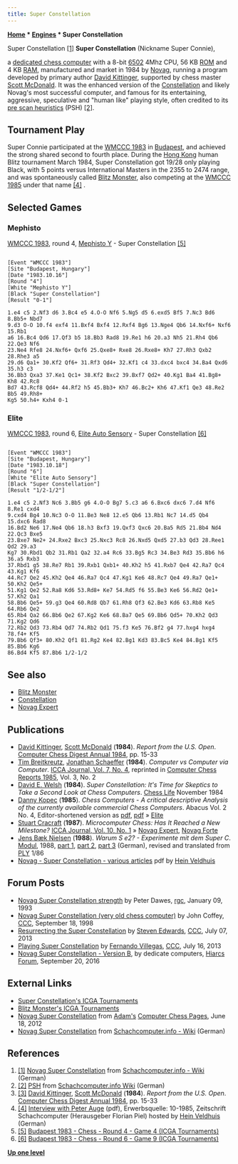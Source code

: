 ```yaml
---
title: Super Constellation
---
```

**[Home](Home "Home") \* [Engines](Engines "Engines") \* Super Constellation**



 [](http://www.schach-computer.info/wiki/index.php/Novag_Super_Constellation) Super Constellation <a id="cite-note-1" href="#cite-ref-1">[1]</a> 
**Super Constellation** (Nickname Super Connie),  

a [dedicated chess computer](Dedicated_Chess_Computers "Dedicated Chess Computers") with a 8-bit [6502](6502 "6502") 4Mhz CPU, 56 KB [ROM](Memory#ROM "Memory") and 4 KB [RAM](Memory#RAM "Memory"), manufactured and market in 1984 by [Novag](Novag "Novag"), running a program developed by primary author [David Kittinger](David_Kittinger "David Kittinger"), supported by chess master [Scott McDonald](Scott_McDonald "Scott McDonald"). It was the enhanced version of the [Constellation](Constellation "Constellation") and likely Novag's most successful computer, and famous for its entertaining, aggressive, speculative and "human like" playing style, often credited to its [pre scan heuristics](Oracle "Oracle") (PSH) <a id="cite-note-2" href="#cite-ref-2">[2]</a>. 



## Tournament Play


Super Connie participated at the [WMCCC 1983](WMCCC_1983 "WMCCC 1983") in [Budapest](https://en.wikipedia.org/wiki/Budapest), and achieved the strong shared second to fourth place. During the [Hong Kong](https://en.wikipedia.org/wiki/Hong_Kong) human Blitz tournament March 1984, Super Constellation got 19/28 only playing Black, with 5 points versus International Masters in the 2355 to 2474 range, and was spontaneously called [Blitz Monster](Blitz_Monster "Blitz Monster"), also competing at the [WMCCC 1985](WMCCC_1985 "WMCCC 1985") under that name <a id="cite-note-4" href="#cite-ref-4">[4]</a> . 



## Selected Games


### Mephisto


[WMCCC 1983](WMCCC_1983 "WMCCC 1983"), round 4, [Mephisto Y](Mephisto_(H) "Mephisto (H)") - Super Constellation <a id="cite-note-5" href="#cite-ref-5">[5]</a>




```

[Event "WMCCC 1983"]
[Site "Budapest, Hungary"]
[Date "1983.10.16"]
[Round "4"]
[White "Mephisto Y"]
[Black "Super Constellation"]
[Result "0-1"]

1.e4 c5 2.Nf3 d6 3.Bc4 e5 4.O-O Nf6 5.Ng5 d5 6.exd5 Bf5 7.Nc3 Bd6 8.Bb5+ Nbd7 
9.d3 O-O 10.f4 exf4 11.Bxf4 Bxf4 12.Rxf4 Bg6 13.Nge4 Qb6 14.Nxf6+ Nxf6 15.Rb1 
a6 16.Bc4 Qd6 17.Qf3 b5 18.Bb3 Rad8 19.Re1 h6 20.a3 Nh5 21.Rh4 Qb6 22.Qe3 Nf6 
23.Ne4 Rfe8 24.Nxf6+ Qxf6 25.Qxe8+ Rxe8 26.Rxe8+ Kh7 27.Rh3 Qxb2 28.Rhe3 a5 
29.d6 Qa1+ 30.Kf2 Qf6+ 31.Rf3 Qd4+ 32.Kf1 c4 33.dxc4 bxc4 34.Ba4 Qxd6 35.h3 c3 
36.Bb3 Qxa3 37.Ke1 Qc1+ 38.Kf2 Bxc2 39.Bxf7 Qd2+ 40.Kg1 Ba4 41.Bg8+ Kh8 42.Rc8 
Bd7 43.Rcf8 Qd4+ 44.Rf2 h5 45.Bb3+ Kh7 46.Bc2+ Kh6 47.Kf1 Qe3 48.Re2 Bb5 49.Rh8+ 
Kg5 50.h4+ Kxh4 0-1 

```

### Elite


[WMCCC 1983](WMCCC_1983 "WMCCC 1983"), round 6, [Elite Auto Sensory](Elite "Elite") - Super Constellation <a id="cite-note-6" href="#cite-ref-6">[6]</a>




```

[Event "WMCCC 1983"]
[Site "Budapest, Hungary"]
[Date "1983.10.18"]
[Round "6"]
[White "Elite Auto Sensory"]
[Black "Super Constellation"]
[Result "1/2-1/2"]

1.e4 c5 2.Nf3 Nc6 3.Bb5 g6 4.O-O Bg7 5.c3 a6 6.Bxc6 dxc6 7.d4 Nf6 8.Re1 cxd4 
9.cxd4 Bg4 10.Nc3 O-O 11.Be3 Ne8 12.e5 Qb6 13.Rb1 Nc7 14.d5 Qb4 15.dxc6 Rad8 
16.Bd2 Ne6 17.Ne4 Qb6 18.h3 Bxf3 19.Qxf3 Qxc6 20.Ba5 Rd5 21.Bb4 Nd4 22.Qc3 Bxe5 
23.Bxe7 Ne2+ 24.Rxe2 Bxc3 25.Nxc3 Rc8 26.Nxd5 Qxd5 27.b3 Qd3 28.Ree1 Qd2 29.a3 
Kg7 30.Rbd1 Qb2 31.Rb1 Qa2 32.a4 Rc6 33.Bg5 Rc3 34.Be3 Rd3 35.Bb6 h6 36.a5 Rxb3 
37.Rbd1 g5 38.Re7 Rb1 39.Rxb1 Qxb1+ 40.Kh2 h5 41.Rxb7 Qe4 42.Ra7 Qc4 43.Kg1 Kf6 
44.Rc7 Qe2 45.Kh2 Qe4 46.Ra7 Qc4 47.Kg1 Ke6 48.Rc7 Qe4 49.Ra7 Qe1+ 50.Kh2 Qe5+ 
51.Kg1 Qe2 52.Ra8 Kd6 53.Rd8+ Ke7 54.Rd5 f6 55.Be3 Ke6 56.Rd2 Qe1+ 57.Kh2 Qa1 
58.Bb6 Qe5+ 59.g3 Qe4 60.Rd8 Qb7 61.Rh8 Qf3 62.Be3 Kd6 63.Rb8 Ke5 64.Rb6 Qe2 
65.Rb4 Qa2 66.Bb6 Qe2 67.Kg2 Ke6 68.Ba7 Qe5 69.Bb6 Qd5+ 70.Kh2 Qd3 71.Kg2 Qd6 
72.Rb2 Qd3 73.Rb4 Qd7 74.Rb2 Qd1 75.f3 Ke5 76.Bf2 g4 77.hxg4 hxg4 78.f4+ Kf5 
79.Bb6 Qf3+ 80.Kh2 Qf1 81.Rg2 Ke4 82.Bg1 Kd3 83.Bc5 Ke4 84.Bg1 Kf5 85.Bb6 Kg6 
86.Bd4 Kf5 87.Bb6 1/2-1/2

```

## See also


* [Blitz Monster](Blitz_Monster "Blitz Monster")
* [Constellation](Constellation "Constellation")
* [Novag Expert](Novag_Expert "Novag Expert")


## Publications


* [David Kittinger](David_Kittinger "David Kittinger"), [Scott McDonald](Scott_McDonald "Scott McDonald") (**1984**). *Report from the U.S. Open*. [Computer Chess Digest Annual 1984](Computer_Chess_Reports "Computer Chess Reports"), pp. 15-33
* [Tim Breitkreutz](Tim_Breitkreutz "Tim Breitkreutz"), [Jonathan Schaeffer](Jonathan_Schaeffer "Jonathan Schaeffer") (**1984**). *Computer vs Computer via Computer*. [ICCA Journal, Vol. 7, No. 4](ICGA_Journal#7_4 "ICGA Journal"), reprinted in [Computer Chess Reports 1985](Computer_Chess_Reports "Computer Chess Reports"), Vol. 3, No. 2
* [David E. Welsh](David_E._Welsh "David E. Welsh") (**1984**). *Super Constellation: It's Time for Skeptics to Take a Second Look at Chess Computers*. [Chess Life](https://en.wikipedia.org/wiki/Chess_Life) November 1984
* [Danny Kopec](Danny_Kopec "Danny Kopec") (**1985**). *Chess Computers - A critical descriptive Analysis of the currently available commercial Chess Computers*. Abacus Vol. 2 No. 4, Editor-shortened version as [pdf](http://www.sci.brooklyn.cuny.edu/~kopec/Publications/Publications/O_34_C.pdf), [pdf](http://spider.sci.brooklyn.cuny.edu/~kopec/Publications/Publications/O_34_C.pdf) » [Elite](Elite "Elite")
* [Stuart Cracraft](Stuart_Cracraft "Stuart Cracraft") (**1987**). *Microcomputer Chess: Has It Reached a New Milestone?* [ICCA Journal, Vol. 10, No. 1](ICGA_Journal#10_1 "ICGA Journal") » [Novag Expert](Novag_Expert "Novag Expert"), [Novag Forte](Novag_Forte "Novag Forte")
* [Jens Bæk Nielsen](Jens_B%C3%A6k_Nielsen "Jens Bæk Nielsen") (**1988**). *Warum S e2? - Experimente mit dem Super C*. [Modul](Modul "Modul"), 1988, [part 1](http://www.jens-musik.dk/modul1.jpg), [part 2](http://www.jens-musik.dk/modul2.jpg), [part 3](http://www.jens-musik.dk/modul3.jpg) (German), revised and translated from [PLY](PLY_(Magazine) "PLY (Magazine)") 1/86
* [Novag - Super Constellation - various articles](https://goo.gl/jbk4vF) pdf by [Hein Veldhuis](Hein_Veldhuis "Hein Veldhuis")


## Forum Posts


* [Novag Super Constellation strength](https://groups.google.com/d/msg/rec.games.chess/CPyNmX5JJcQ/4N3WdWF3RO8J) by Peter Dawes, [rgc](Computer_Chess_Forums "Computer Chess Forums"), January 09, 1993
* [Novag Super Constellation (very old chess computer)](https://www.stmintz.com/ccc/index.php?id=27058) by John Coffey, [CCC](CCC "CCC"), September 18, 1998
* [Resurrecting the Super Constellation](http://www.talkchess.com/forum/viewtopic.php?t=48579) by [Steven Edwards](Steven_Edwards "Steven Edwards"), [CCC](CCC "CCC"), July 07, 2013
* [Playing Super Constellation](http://www.talkchess.com/forum/viewtopic.php?t=48663) by [Fernando Villegas](Fernando_Villegas "Fernando Villegas"), [CCC](CCC "CCC"), July 16, 2013
* [Novag Super Constellation - Version B](http://hiarcs.net/forums/viewtopic.php?t=8033&sid=e2c07d76b3332747a2e160b862d7a196), by dedicate computers, [Hiarcs Forum](Computer_Chess_Forums "Computer Chess Forums"), September 20, 2016


## External Links


* [Super Constellation's ICGA Tournaments](https://www.game-ai-forum.org/icga-tournaments/program.php?id=473)
* [Blitz Monster's ICGA Tournaments](https://www.game-ai-forum.org/icga-tournaments/program.php?id=491)
* [Novag Super Constellation](http://adamsccpages.blogspot.de/2012/06/novag-super-constellation.html) from [Adam's](Adam_Hair "Adam Hair") [Computer Chess Pages](http://adamsccpages.blogspot.de/), June 18, 2012
* [Novag Super Constellation](http://www.schach-computer.info/wiki/index.php/Novag_Super_Constellation) from [Schachcomputer.info - Wiki](http://www.schach-computer.info/wiki/index.php/Hauptseite_En) (German)


## References


1. <a id="cite-ref-1" href="#cite-note-1">[1]</a> [Novag Super Constellation](http://www.schach-computer.info/wiki/index.php/Novag_Super_Constellation) from [Schachcomputer.info - Wiki](http://www.schach-computer.info/wiki/index.php/Hauptseite_En) (German)
2. <a id="cite-ref-2" href="#cite-note-2">[2]</a> [PSH](http://www.schach-computer.info/wiki/index.php/PSH) from [Schachcomputer.info Wiki](http://www.schach-computer.info/wiki/index.php/Hauptseite_En) (German)
3. <a id="cite-ref-3" href="#cite-note-3">[3]</a> [David Kittinger](David_Kittinger "David Kittinger"), [Scott McDonald](Scott_McDonald "Scott McDonald") (**1984**). *Report from the U.S. Open*. [Computer Chess Digest Annual 1984](Computer_Chess_Reports "Computer Chess Reports"), pp. 15-33
4. <a id="cite-ref-4" href="#cite-note-4">[4]</a> [Interview with Peter Auge](http://www.schaakcomputers.nl/hein_veldhuis/database/files/10-1985,%20Interview%20mit%20Peter%20Auge,%20Ich%20bin%20ja%20nur%20der%20Chef.pdf) (pdf), Erwerbsquelle: 10-1985, Zeitschrift Schachcomputer (Herausgeber Florian Piel) hosted by [Hein Veldhuis](Hein_Veldhuis "Hein Veldhuis") (German)
5. <a id="cite-ref-5" href="#cite-note-5">[5]</a> [Budapest 1983 - Chess - Round 4 - Game 4 (ICGA Tournaments)](https://www.game-ai-forum.org/icga-tournaments/round.php?tournament=66&round=4&id=4)
6. <a id="cite-ref-6" href="#cite-note-6">[6]</a> [Budapest 1983 - Chess - Round 6 - Game 9 (ICGA Tournaments)](https://www.game-ai-forum.org/icga-tournaments/round.php?tournament=66&round=6&id=9)

**[Up one level](Engines "Engines")**







 
